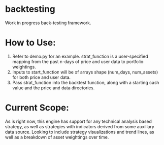 # backtesting
Work in progress back-testing framework. 

# How to Use: 
1. Refer to demo.py for an example. strat_function is a user-specified mapping from the past n-days of price and user data to portfolio weightings. 
2. Inputs to start_function will be of arrays shape (num_days, num_assets) for both price and user data.
3. Pass strat_function into the backtest function, along with a starting cash value and the price and data directories. 

# Current Scope:
As is right now, this engine has support for any technical analysis based strategy, as well as strategies with indicators derived from some auxillary data source.
Looking to include strategy visualizations and trend lines, as well as a breakdown of asset weightings over time. 
